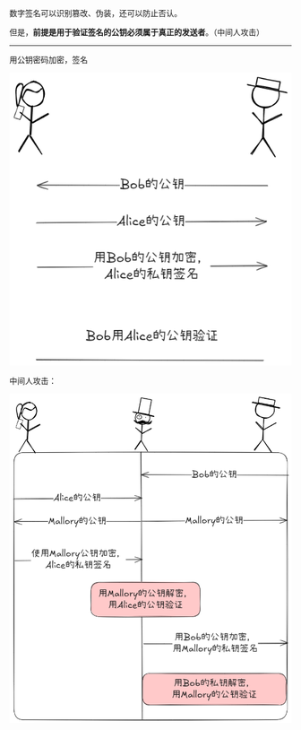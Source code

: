 数字签名可以识别篡改、伪装，还可以防止否认。

但是，**前提是用于验证签名的公钥必须属于真正的发送者**。（中间人攻击）


---

用公钥密码加密，签名

![](../Attachment_box/Pasted%20image%2020250720143831.png)


中间人攻击：

![](../Attachment_box/Pasted%20image%2020250720145150.png)

